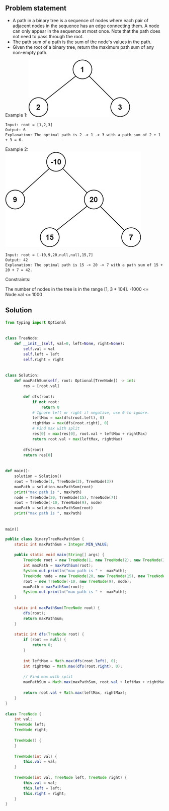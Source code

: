 ## Problem statement

- A path in a binary tree is a sequence of nodes where each pair of adjacent nodes in the sequence has an edge connecting them. A node can only appear in the sequence at most once. Note that the path does not need to pass through the root.
- The path sum of a path is the sum of the node's values in the path.
- Given the root of a binary tree, return the maximum path sum of any non-empty path.

Example 1:
![Binary Tree](./bintree1.jpeg)
```
Input: root = [1,2,3]
Output: 6
Explanation: The optimal path is 2 -> 1 -> 3 with a path sum of 2 + 1 + 3 = 6.
```
Example 2:
![Binary Tree](./bintree2.jpeg)

```
Input: root = [-10,9,20,null,null,15,7]
Output: 42
Explanation: The optimal path is 15 -> 20 -> 7 with a path sum of 15 + 20 + 7 = 42.
```
Constraints:

The number of nodes in the tree is in the range [1, 3 * 104].
-1000 <= Node.val <= 1000

## Solution
```python
from typing import Optional


class TreeNode:
    def __init__(self, val=0, left=None, right=None):
        self.val = val
        self.left = left
        self.right = right


class Solution:
    def maxPathSum(self, root: Optional[TreeNode]) -> int:
        res = [root.val]

        def dfs(root):
            if not root:
                return 0
            # Ignore left or right if negative, use 0 to ignore.
            leftMax = max(dfs(root.left), 0)
            rightMax = max(dfs(root.right), 0)
            # Find max with split
            res[0] = max(res[0], root.val + leftMax + rightMax)
            return root.val + max(leftMax, rightMax)

        dfs(root)
        return res[0]


def main():
    solution = Solution()
    root = TreeNode(1, TreeNode(2), TreeNode(3))
    maxPath = solution.maxPathSum(root)
    print("max path is ", maxPath)
    node = TreeNode(20, TreeNode(15), TreeNode(7))
    root = TreeNode(-10, TreeNode(9), node)
    maxPath = solution.maxPathSum(root)
    print("max path is ", maxPath)


main()
```
```java
public class BinaryTreeMaxPathSum {
    static int maxPathSum = Integer.MIN_VALUE;

    public static void main(String[] args) {
        TreeNode root = new TreeNode(1, new TreeNode(2), new TreeNode(3));
        int maxPath = maxPathSum(root);
        System.out.println("max path is " +  maxPath);
        TreeNode node = new TreeNode(20, new TreeNode(15), new TreeNode(7));
        root = new TreeNode(-10, new TreeNode(9), node);
        maxPath = maxPathSum(root);
        System.out.println("max path is " +  maxPath);
    }

    static int maxPathSum(TreeNode root) {
        dfs(root);
        return maxPathSum;
    }

    static int dfs(TreeNode root) {
        if (root == null) {
            return 0;
        }

        int leftMax = Math.max(dfs(root.left), 0);
        int rightMax = Math.max(dfs(root.right), 0);

        // Find max with split
        maxPathSum = Math.max(maxPathSum, root.val + leftMax + rightMax);

        return root.val + Math.max(leftMax, rightMax);
    }
}

class TreeNode {
    int val;
    TreeNode left;
    TreeNode right;

    TreeNode() {
    }

    TreeNode(int val) {
        this.val = val;
    }

    TreeNode(int val, TreeNode left, TreeNode right) {
        this.val = val;
        this.left = left;
        this.right = right;
    }
}
```